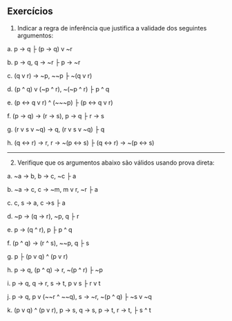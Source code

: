 ## Exercícios
1. Indicar a regra de inferência que justifica a validade dos seguintes argumentos:

a. p → q ├ (p → q) v ~r

b. p → q, q → ~r ├ p → ~r 

c. (q v r) → ~p, ~~p ├ ~(q v r)

d. (p ^ q) v (~p ^ r), ~(~p ^ r) ├ p ^ q

e. (p ↔ q v r) ^ (~~~p) ├  (p ↔ q v r) 

f. (p → q) → (r → s), p → q ├ r → s

g. (r v s v ~q) → q, (r v s v ~q) ├ q

h. (q ↔ r) → r, r → ~(p ↔ s) ├ (q ↔ r) →  ~(p ↔ s)
___
2. Verifique que os argumentos abaixo são válidos usando prova direta:

a. ~a → b, b → c, ~c ├ a

b. ~a → c, c → ~m, m v r, ~r ├ a

c. c, s → a, c →s ├ a

d. ~p → (q → r), ~p, q ├ r

e. p → (q ^ r), p ├ p ^ q

f. (p ^ q) → (r ^ s), ~~p, q ├ s

g. p ├ (p v q) ^ (p v r)

h. p → q, (p ^ q) → r,  ~(p ^ r) ├ ~p 

i. p → q, q → r, s → t, p v s ├ r v t

j. p → q, p v (~~r ^ ~~q), s → ~r, ~(p ^ q) ├  ~s v ~q

k. (p v q) ^ (p v r), p → s, q → s, p → t, r → t, ├ s ^ t
